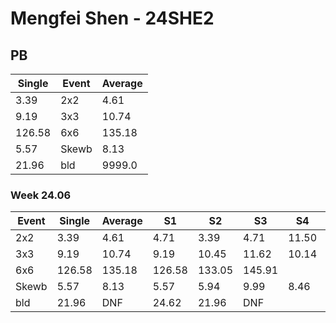 # Mengfei Shen - 24SHE2

## PB
|Single|Event|Average|
|----|----|----|
|3.39|2x2|4.61|
|9.19|3x3|10.74|
|126.58|6x6|135.18|
|5.57|Skewb|8.13|
|21.96|bld|9999.0|
### Week 24.06
|Event|Single|Average|S1|S2|S3|S4|S5|
|-----|-------|------|--|--|--|--|--|
|2x2|3.39|4.61|4.71|3.39|4.71|11.50|4.41|
|3x3|9.19|10.74|9.19|10.45|11.62|10.14|13.26|
|6x6|126.58|135.18|126.58|133.05|145.91| | |
|Skewb|5.57|8.13|5.57|5.94|9.99|8.46|14.64|
|bld|21.96|DNF|24.62|21.96|DNF| | |
